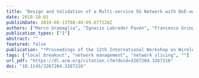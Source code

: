 ```yaml
---
title: "Design and Validation of a Multi-service 5G Network with QoE-aware Orchestration"
date: 2018-10-01
publishDate: 2019-08-13T08:40:09.077128Z
authors: ["Marco Gramaglia", "Ignacio Labrador Pavón", "Francesco Gringoli", "Gines Garcia-Aviles", "Pablo Serrano"]
publication_types: ["1"]
abstract: ""
featured: false
publication: "*Proceedings of the 12th International Workshop on Wireless Network Testbeds, Experimental Evaluation & Characterization*"
tags: ["local breakout", "network management", "network slicing", ""]
url_pdf: "https://dl.acm.org/citation.cfm?doid=3267204.3267216"
doi: "10.1145/3267204.3267216"
---
```


